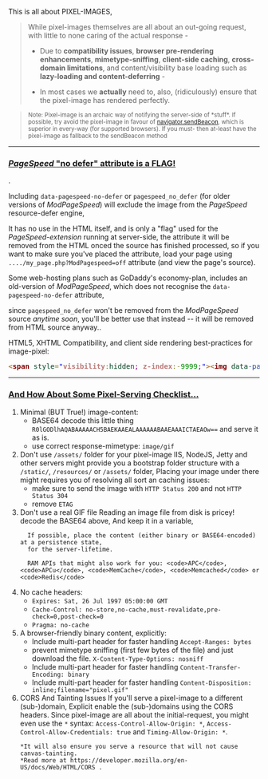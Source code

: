 

This is all about PIXEL-IMAGES,

<blockquote>
While pixel-images themselves are all about an out-going request,
with little to none caring of the actual response -

- Due to <strong>compatibility issues</strong>, <strong>browser pre-rendering enhancements</strong>,
<strong>mimetype-sniffing</strong>, <strong>client-side caching</strong>, <strong>cross-domain limitations</strong>,
and content/visibility base loading such as <strong>lazy-loading and content-deferring</strong> -

- In most cases we <strong>actually</strong> need to, also, (ridiculously) ensure that the pixel-image has rendered perfectly.
</blockquote>

<!--more-->

<blockquote>
<sub>Note:
Pixel-image is an archaic way of notifying the server-side of *stuff*.
If possible, try avoid the pixel-image in favour of <a href="https://developer.mozilla.org/en-US/docs/Web/API/Navigator/sendBeacon" target="_blank">navigator.sendBeacon</a>, which is superior in every-way (for supported browsers). If you must- then at-least have the pixel-image as fallback to the sendBeacon method</sub>
</blockquote>

<hr/>

<h3 style="text-decoration:underline;"><em>PageSpeed </em>"no defer" attribute is a FLAG!</h3>.

Including <code>data-pagespeed-no-defer</code> or <code>pagespeed_no_defer</code> (for older versions of <em>ModPageSpeed</em>)
will exclude the image from the <em>PageSpeed</em> resource-defer engine,

It has no use in the HTML itself, and is only a "flag" used for the <em>PageSpeed-extension</em> running at server-side,
the attribute it will be removed from the HTML onced the source has finished processed, so if you want to make sure you've placed the attribute, load your page using <code>..../my_page.php?ModPagespeed=off</code> attribute (and view the page's source).

Some web-hosting plans such as GoDaddy's economy-plan, includes an old-version of <em>ModPageSpeed</em>,
which does not recognise the <code>data-pagespeed-no-defer</code> attribute,

since <code>pagespeed_no_defer</code> won't be removed from the <em>ModPageSpeed</em> source <em>anytime soon</em>,
you'll be better use that instead  -- it will be removed from HTML source anyway..

HTML5, XHTML Compatibility, and client side rendering best-practices for image-pixel:

<pre><span style='color:#a65700; '>&lt;</span><span style='color:#800000; font-weight:bold; '>span</span><span style='color:#274796; '> </span><span style='color:#074726; '>style</span><span style='color:#808030; '>=</span><span style='color:#0000e6; '>"</span><span style='color:#bb7977; font-weight:bold; '>visibility</span><span style='color:#808030; '>:</span><span style='color:#074726; '>hidden</span><span style='color:#800080; '>;</span><span style='color:#274796; '> </span><span style='color:#bb7977; font-weight:bold; '>z-index</span><span style='color:#808030; '>:</span><span style='color:#808030; '>-</span><span style='color:#008c00; '>9999</span><span style='color:#800080; '>;</span><span style='color:#0000e6; '>"</span><span style='color:#a65700; '>&gt;</span><span style='color:#a65700; '>&lt;</span><span style='color:#800000; font-weight:bold; '>img</span><span style='color:#274796; '> </span><span style='color:#074726; '>data</span><span style='color:#274796; '>-pagespeed-no-</span><span style='color:#074726; '>defer</span><span style='color:#808030; '>=</span><span style='color:#0000e6; '>"true"</span><span style='color:#274796; '> pagespeed_no_defer</span><span style='color:#808030; '>=</span><span style='color:#0000e6; '>"true"</span><span style='color:#274796; '> </span><span style='color:#074726; '>width</span><span style='color:#808030; '>=</span><span style='color:#0000e6; '>"1"</span><span style='color:#274796; '> </span><span style='color:#074726; '>height</span><span style='color:#808030; '>=</span><span style='color:#0000e6; '>"1"</span><span style='color:#274796; '> </span><span style='color:#074726; '>border</span><span style='color:#808030; '>=</span><span style='color:#0000e6; '>"0"</span><span style='color:#274796; '> </span><span style='color:#074726; '>alt</span><span style='color:#808030; '>=</span><span style='color:#0000e6; '>""</span><span style='color:#274796; '> </span><span style='color:#074726; '>rel</span><span style='color:#808030; '>=</span><span style='color:#0000e6; '>"nofollow,noindex"</span><span style='color:#274796; '> </span><span style='color:#074726; '>src</span><span style='color:#808030; '>=</span><span style='color:#0000e6; '>"___PIXEL_URL___"</span><span style='color:#a65700; '>/></span><span style='color:#a65700; '>&lt;/</span><span style='color:#800000; font-weight:bold; '>span</span><span style='color:#a65700; '>&gt;</span>
</pre>

<hr/>

<h3 style="text-decoration:underline;">And How About Some Pixel-Serving Checklist...</h3>

<ol>
  <li>Minimal (BUT True!) image-content:
    <ul>
      <li>
        BASE64 decode this little thing <code>R0lGODlhAQABAAAAACH5BAEKAAEALAAAAAABAAEAAAICTAEAOw==</code>
        and serve it as is.
      </li>
      <li>
        use correct response-mimetype: <code>image/gif</code>
      </li>
    </ul>
  </li>
  <li>Don't use <code>/assets/</code> folder for your pixel-image
    IIS, NodeJS, Jetty and other servers might provide you a bootstrap folder structure with a <code>/static/</code>, <code>/resources/</code> or <code>/assets/</code> folder,
    Placing your image under there might requires you of resolving all sort an caching issues:
    <ul>
      <li>
        make sure to send the image with <code>HTTP Status 200</code> and not <code>HTTP Status 304</code>
      </li>
      <li>
        remove <code>ETAG</code>
      </li>
    </ul>
  </li>
  <li>Don't use a real GIF file
      Reading an image file from disk is pricey!
      decode the BASE64 above, And keep it in a variable,

      If possible, place the content (either binary or BASE64-encoded) at a persistence state,
      for the server-lifetime.
      
      RAM APIs that might also work for you: <code>APC</code>, <code>APCu</code>, <code>MemCache</code>, <code>Memcached</code> or <code>Redis</code>
  </li>
  <li>No cache headers:
    <ul>
      <li>
        <code>Expires: Sat, 26 Jul 1997 05:00:00 GMT</code>
      </li>
      <li>
        <code>Cache-Control: no-store,no-cache,must-revalidate,pre-check=0,post-check=0</code>
      </li>
      <li>
        <code>Pragma: no-cache</code>
      </li>
    </ul>
  </li>
  <li>A browser-friendly binary content, explicitly:
    <ul>
      <li>Include multi-part header for faster handling
        <code>Accept-Ranges: bytes</code>
      </li>
      <li>prevent mimetype sniffing (first few bytes of the file) and just download the file.
        <code>X-Content-Type-Options: nosniff</code>
      </li>
      <li>Include multi-part header for faster handling
        <code>Content-Transfer-Encoding: binary</code>
      </li>
      <li>Include multi-part header for faster handling
        <code>Content-Disposition: inline;filename="pixel.gif"</code>
      </li>
    </ul>
  </li>
  <li>CORS And Tainting Issues
    If you'll serve a pixel-image to a different (sub-)domain,
    Explicit enable the (sub-)domains using the CORS headers.
    Since pixel-image are all about the initial-request, you might even use the <code>*</code> syntax:
    <code>Access-Control-Allow-Origin: *</code>, <code>Access-Control-Allow-Credentials: true</code> and <code>Timing-Allow-Origin: *</code>.

    *It will also ensure you serve a resource that will not cause canvas-tainting.
    *Read more at https://developer.mozilla.org/en-US/docs/Web/HTML/CORS .
  </li>
</ol>

